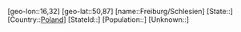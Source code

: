﻿---
location: [50,87,16,32]
type: City
tags:
- geo/City


SpocWebEntityId: 30252
isDeleted: false
confidential: public

---
[geo-lon::16,32]
[geo-lat::50,87]
[name::Freiburg/Schlesien]
[State::]
[Country::[Poland](geo/Continent/Europe/Poland.md)]
[StateId::]
[Population::]
[Unknown::]

